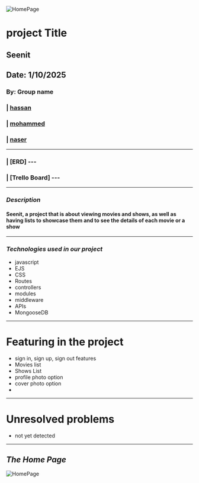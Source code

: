 ![HomePage](/)
# project Title
## Seenit
## Date: 1/10/2025

### By: Group name

### | [hassan](https://github.com/izZERO)
### | [mohammed](https://github.com/donly8282-sys)
### | [naser](https://github.com/envwx)
***
### | [ERD] ---
### | [Trello Board] ---
***
### ***Description***

#### Seenit, a project that is about viewing movies and shows, as well as having lists to showcase them and to see the details of each movie or a show
***

### ***Technologies used in our project***
* javascript
* EJS
* CSS
* Routes
* controllers
* modules
* middleware
* APIs
* MongooseDB
***

# Featuring in the project

* sign in, sign up, sign out features
* Movies list
* Shows List
* profile photo option
* cover photo option
*
***
# Unresolved problems
* not yet detected
***
## ***The Home Page***

![HomePage](/)
